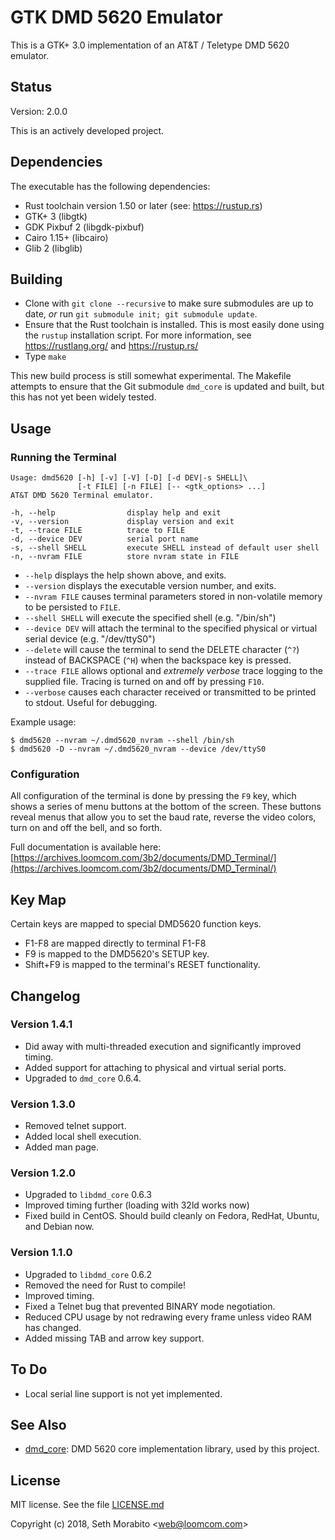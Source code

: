 # GTK DMD 5620 Emulator

This is a GTK+ 3.0 implementation of an AT&T / Teletype DMD 5620 emulator.

## Status

Version: 2.0.0

This is an actively developed project.

## Dependencies

The executable has the following dependencies:

* Rust toolchain version 1.50 or later (see: https://rustup.rs)
* GTK+ 3 (libgtk)
* GDK Pixbuf 2 (libgdk-pixbuf)
* Cairo 1.15+ (libcairo)
* Glib 2 (libglib)

## Building

- Clone with `git clone --recursive` to make sure submodules are up to date,
  *or* run `git submodule init; git submodule update`.
- Ensure that the Rust toolchain is installed. This is most easily done using
  the `rustup` installation script. For more information, see
  https://rustlang.org/ and https://rustup.rs/
- Type `make`

This new build process is still somewhat experimental. The Makefile
attempts to ensure that the Git submodule `dmd_core` is updated and built,
but this has not yet been widely tested.

## Usage

### Running the Terminal

```
Usage: dmd5620 [-h] [-v] [-V] [-D] [-d DEV|-s SHELL]\
               [-t FILE] [-n FILE] [-- <gtk_options> ...]
AT&T DMD 5620 Terminal emulator.

-h, --help                display help and exit
-v, --version             display version and exit
-t, --trace FILE          trace to FILE
-d, --device DEV          serial port name
-s, --shell SHELL         execute SHELL instead of default user shell
-n, --nvram FILE          store nvram state in FILE
```

- `--help` displays the help shown above, and exits.
- `--version` displays the executable version number, and exits.
- `--nvram FILE` causes terminal parameters stored in non-volatile memory
   to be persisted to `FILE`.
- `--shell SHELL` will execute the specified shell (e.g. "/bin/sh")
- `--device DEV` will attach the terminal to the specified physical or 
   virtual serial device (e.g. "/dev/ttyS0")
- `--delete` will cause the terminal to send the DELETE character (`^?`)
   instead of BACKSPACE (`^H`) when the backspace key is pressed.
- `--trace FILE` allows optional and *extremely verbose* trace logging
   to the supplied file. Tracing is turned on and off by pressing `F10`.
- `--verbose` causes each character received or transmitted to be
   printed to stdout. Useful for debugging.

Example usage:

```
$ dmd5620 --nvram ~/.dmd5620_nvram --shell /bin/sh
$ dmd5620 -D --nvram ~/.dmd5620_nvram --device /dev/ttyS0
```

### Configuration

All configuration of the terminal is done by pressing the `F9` key, which shows
a series of menu buttons at the bottom of the screen. These buttons reveal
menus that allow you to set the baud rate, reverse the video colors, turn on
and off the bell, and so forth.

Full documentation is available here: [https://archives.loomcom.com/3b2/documents/DMD_Terminal/](https://archives.loomcom.com/3b2/documents/DMD_Terminal/)


## Key Map

Certain keys are mapped to special DMD5620 function keys.

* F1-F8 are mapped directly to terminal F1-F8
* F9 is mapped to the DMD5620's SETUP key.
* Shift+F9 is mapped to the terminal's RESET functionality.

## Changelog

### Version 1.4.1

* Did away with multi-threaded execution and significantly improved timing.
* Added support for attaching to physical and virtual serial ports.
* Upgraded to `dmd_core` 0.6.4.

### Version 1.3.0

* Removed telnet support.
* Added local shell execution.
* Added man page.

### Version 1.2.0

* Upgraded to `libdmd_core` 0.6.3
* Improved timing further (loading with 32ld works now)
* Fixed build in CentOS. Should build cleanly on Fedora,
  RedHat, Ubuntu, and Debian now.

### Version 1.1.0

* Upgraded to `libdmd_core` 0.6.2
* Removed the need for Rust to compile!
* Improved timing.
* Fixed a Telnet bug that prevented BINARY mode negotiation.
* Reduced CPU usage by not redrawing every frame unless
  video RAM has changed.
* Added missing TAB and arrow key support.

## To Do

- Local serial line support is not yet implemented.

## See Also

* [dmd_core](https://github.com/sethm/dmd_core): DMD 5620 core
  implementation library, used by this project.

## License

MIT license. See the file [LICENSE.md](LICENSE.md)

Copyright (c) 2018, Seth Morabito &lt;web@loomcom.com&gt;
